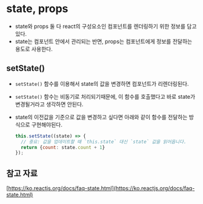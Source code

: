 # state, props

- state와 props 둘 다 react의 구성요소인 컴포넌트를 렌더링하기 위한 정보를 담고 있다.
- state는 컴포넌트 안에서 관리되는 반면, props는 컴포넌트에게 정보를 전달하는 용도로 사용한다.

## setState()

- `setState()` 함수를 이용해서 state의 값을 변경하면 컴포넌트가 리렌더링된다.
- `setState()` 함수는 비동기로 처리되기때문에, 이 함수를 호출했다고 바로 state가 변경될거라고 생각하면 안된다.
- state의 이전값을 기준으로 값을 변경하고 싶다면 아래와 같이 함수를 전달하는 방식으로 구현해야된다.
    
    ```jsx
    this.setState((state) => {
      // 중요: 값을 업데이트할 때 `this.state` 대신 `state` 값을 읽어옵니다.
      return {count: state.count + 1}
    });
    ```
    

## 참고 자료

[https://ko.reactjs.org/docs/faq-state.html](https://ko.reactjs.org/docs/faq-state.html)